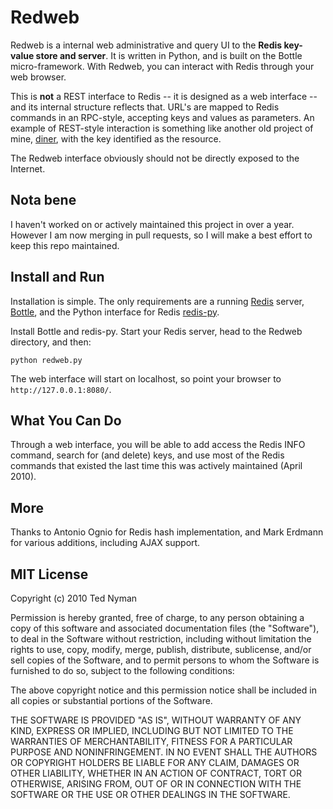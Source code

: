 Redweb
=======

Redweb is a internal web administrative and query UI to the **Redis key-value store and server**. It is written in 
Python, and is built on the Bottle micro-framework. With Redweb, you can interact with Redis through your web 
browser. 

This is **not** a REST interface to Redis -- it is designed as a web interface -- and its internal structure reflects that.
URL's are mapped to Redis commands in an RPC-style, accepting keys and values as parameters. An example of REST-style 
interaction is something like another old project of mine, [diner](https://github.com/tnm/diner/), with the key 
identified as the resource.

The Redweb interface obviously should not be directly exposed to the Internet. 


Nota bene
-----------

I haven't worked on or actively maintained this project in over a year. However I am now merging in pull requests, 
so I will make a best effort to keep this repo maintained.


Install and Run
---------------

Installation is simple. The only requirements are a running [Redis](http://code.google.com/p/redis/ "Redis") server, 
[Bottle](http://github.com/defnull/bottle "Bottle"), and the Python interface for Redis [redis-py](http://github.com/andymccurdy/redis-py "redis-py").

Install Bottle and redis-py. Start your Redis server, head to the Redweb directory, and then:

`python redweb.py`

The web interface will start on localhost, so point your browser to `http://127.0.0.1:8080/`. 


What You Can Do
---------------

Through a web interface, you will be able to add access the Redis INFO command, search for (and delete) keys, and use most 
of the Redis commands that existed the last time this was actively maintained (April 2010). 

More
------

Thanks to Antonio Ognio for Redis hash implementation, and Mark Erdmann for various additions, including AJAX support.


MIT License
------------
Copyright (c) 2010 Ted Nyman

Permission is hereby granted, free of charge, to any person obtaining a copy of this software and associated documentation files (the "Software"),
to deal in the Software without restriction, including without limitation the rights to use, copy, modify, merge, publish, distribute, sublicense, 
and/or sell copies of the Software, and to permit persons to whom the Software is furnished to do so, subject to the following conditions:

The above copyright notice and this permission notice shall be included in all copies or substantial portions of the Software.

THE SOFTWARE IS PROVIDED "AS IS", WITHOUT WARRANTY OF ANY KIND, EXPRESS OR IMPLIED, INCLUDING BUT NOT LIMITED TO THE WARRANTIES OF MERCHANTABILITY, 
FITNESS FOR A PARTICULAR PURPOSE AND NONINFRINGEMENT. IN NO EVENT SHALL THE AUTHORS OR COPYRIGHT HOLDERS BE LIABLE FOR ANY CLAIM, DAMAGES OR OTHER 
LIABILITY, WHETHER IN AN ACTION OF CONTRACT, TORT OR OTHERWISE, ARISING FROM, OUT OF OR IN CONNECTION WITH THE SOFTWARE OR THE USE OR OTHER 
DEALINGS IN THE SOFTWARE.




